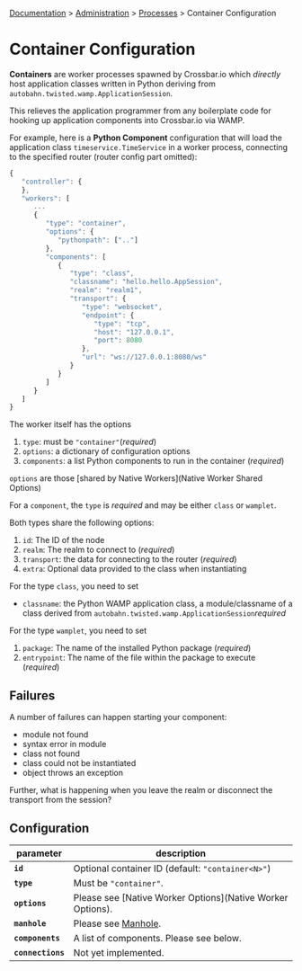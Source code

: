 [Documentation](.) > [Administration](Administration) > [Processes](Processes) > Container Configuration

# Container Configuration

**Containers** are worker processes spawned by Crossbar.io which *directly* host application classes written in Python deriving from `autobahn.twisted.wamp.ApplicationSession`.

This relieves the application programmer from any boilerplate code for hooking up application components into Crossbar.io via WAMP.

For example, here is a **Python Component** configuration that will load the application class `timeservice.TimeService` in a worker process, connecting to the specified router (router config part omitted):

```javascript
{
   "controller": {
   },
   "workers": [
      ...
      {
         "type": "container",
         "options": {
            "pythonpath": [".."]
         },
         "components": [
            {
               "type": "class",
               "classname": "hello.hello.AppSession",
               "realm": "realm1",
               "transport": {
                  "type": "websocket",
                  "endpoint": {
                     "type": "tcp",
                     "host": "127.0.0.1",
                     "port": 8080
                  },
                  "url": "ws://127.0.0.1:8080/ws"
               }
            }
         ]
      }
   ]
}
```

The worker itself has the options

1. `type`: must be `"container"`(*required*)
2. `options`: a dictionary of configuration options
3. `components`: a list Python components to run in the container (*required*)

`options` are those [shared by Native Workers](Native Worker Shared Options)

For a `component`, the `type` is *required* and may be either `class` or `wamplet`.

Both types share the following options:

1. `id`: The ID of the node
2. `realm`: The realm to connect to (*required*)
3. `transport`: the data for connecting to the router (*required*)
4. `extra`: Optional data provided to the class when instantiating

For the type `class`, you need to set

* `classname`: the Python WAMP application class, a module/classname of a class derived from `autobahn.twisted.wamp.ApplicationSession`*required*

For the type `wamplet`, you need to set

1. `package`: The name of the installed Python package (*required*)
2. `entrypoint`: The name of the file within the package to execute (*required*)


## Failures

A number of failures can happen starting your component:

* module not found
* syntax error in module
* class not found
* class could not be instantiated
* object throws an exception

Further, what is happening when you leave the realm or disconnect the transport from the session?


## Configuration

parameter | description
---|---
**`id`** | Optional container ID (default: `"container<N>"`)
**`type`** | Must be `"container"`.
**`options`** | Please see [Native Worker Options](Native Worker Options).
**`manhole`** | Please see [Manhole](Manhole).
**`components`** | A list of components. Please see below.
**`connections`** | Not yet implemented.
